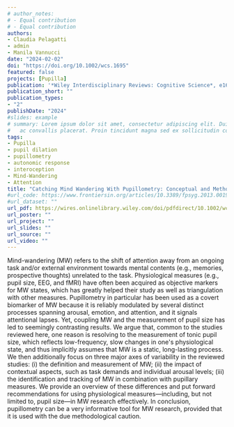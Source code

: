 ```yaml
---
# author_notes:
# - Equal contribution
# - Equal contribution
authors:
- Claudia Pelagatti
- admin
- Manila Vannucci
date: "2024-02-02"
doi: "https://doi.org/10.1002/wcs.1695"
featured: false
projects: [Pupilla]
publication: '*Wiley Interdisciplinary Reviews: Cognitive Science*, e1695'
publication_short: ""
publication_types:
- "2"
publishDate: "2024"
#slides: example
# summary: Lorem ipsum dolor sit amet, consectetur adipiscing elit. Duis posuere tellus
#   ac convallis placerat. Proin tincidunt magna sed ex sollicitudin condimentum.
tags:
- Pupilla
- pupil dilation
- pupillometry
- autonomic response 
- interoception
- Mind-Wandering
- Attention
title: "Catching Mind Wandering With Pupillometry: Conceptual and Methodological Challenges"
#url_code: https://www.frontiersin.org/articles/10.3389/fpsyg.2013.00190/full
#url_dataset: ""
url_pdf: https://wires.onlinelibrary.wiley.com/doi/pdfdirect/10.1002/wcs.1695?download=true
url_poster: ""
url_project: ""
url_slides: ""
url_source: ""
url_video: ""
---
```


Mind-wandering (MW) refers to the shift of attention away from an ongoing task and/or external environment towards mental contents (e.g., memories, prospective thoughts) unrelated to the task. Physiological measures (e.g., pupil size, EEG, and fMRI) have often been acquired as objective markers for MW states, which has greatly helped their study as well as triangulation with other measures. Pupillometry in particular has been used as a covert biomarker of MW because it is reliably modulated by several distinct processes spanning arousal, emotion, and attention, and it signals attentional lapses. Yet, coupling MW and the measurement of pupil size has led to seemingly contrasting results. We argue that, common to the studies reviewed here, one reason is resolving to the measurement of tonic pupil size, which reflects low-frequency, slow changes in one's physiological state, and thus implicitly assumes that MW is a static, long-lasting process. We then additionally focus on three major axes of variability in the reviewed studies: (i) the definition and measurement of MW; (ii) the impact of contextual aspects, such as task demands and individual arousal levels; (iii) the identification and tracking of MW in combination with pupillary measures. We provide an overview of these differences and put forward recommendations for using physiological measures—including, but not limited to, pupil size—in MW research effectively. In conclusion, pupillometry can be a very informative tool for MW research, provided that it is used with the due methodological caution.
